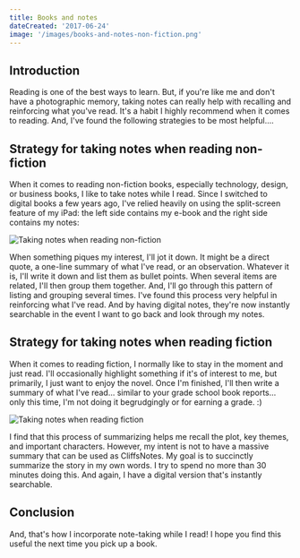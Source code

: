 ```yaml
---
title: Books and notes
dateCreated: '2017-06-24'
image: '/images/books-and-notes-non-fiction.png'
---
```


## Introduction

Reading is one of the best ways to learn. But, if you're like me and don't have a photographic memory, taking notes can really help with recalling and reinforcing what you've read. It's a habit I highly recommend when it comes to reading. And, I've found the following strategies to be most helpful....

## Strategy for taking notes when reading non-fiction

When it comes to reading non-fiction books, especially technology, design, or business books, I like to take notes while I read. Since I switched to digital books a few years ago, I've relied heavily on using the split-screen feature of my iPad: the left side contains my e-book and the right side contains my notes:

![Taking notes when reading non-fiction](/images/books-and-notes-non-fiction.png)

When something piques my interest, I'll jot it down. It might be a direct quote, a one-line summary of what I've read, or an observation. Whatever it is, I'll write it down and list them as bullet points. When several items are related, I'll then group them together. And, I'll go through this pattern of listing and grouping several times. I've found this process very helpful in reinforcing what I've read. And by having digital notes, they're now instantly searchable in the event I want to go back and look through my notes.

## Strategy for taking notes when reading fiction

When it comes to reading fiction, I normally like to stay in the moment and just read. I'll occasionally highlight something if it's of interest to me, but primarily, I just want to enjoy the novel. Once I'm finished, I'll then write a summary of what I've read... similar to your grade school book reports... only this time, I'm not doing it begrudgingly or for earning a grade. :)

![Taking notes when reading fiction](/images/books-and-notes-fiction.png)

I find that this process of summarizing helps me recall the plot, key themes, and important characters. However, my intent is not to have a massive summary that can be used as CliffsNotes. My goal is to succinctly summarize the story in my own words. I try to spend no more than 30 minutes doing this. And again, I have a digital version that's instantly searchable.

## Conclusion

And, that's how I incorporate note-taking while I read! I hope you find this useful the next time you pick up a book.